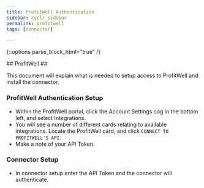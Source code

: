 ```yaml
---
title: ProfitWell Authentication
sidebar: cyclr_sidebar
permalink: profitwell
tags: [connector]

---
```

{::options parse_block_html="true" /}
<section class="card py-5 my-5">
## ProfitWell ##

This document will explain what is needed to setup access to ProfitWell and install the connector.

### ProfitWell Authentication Setup ###
 * Within the ProfitWell portal, click the Account Settings cog in the bottom left, and select Integrations.
 * You will see a number of different cards relating to available integrations.  Locate the ProfitWell card, and click ``CONNECT TO PROFITWELL'S API``.
 * Make a note of your API Token.


### Connector Setup ###
 * In connector setup enter the API Token and the connector will authenticate.

</section>

